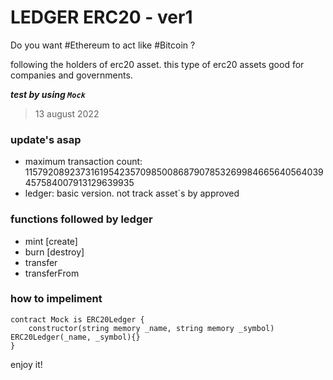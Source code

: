 # LEDGER ERC20 - ver1

Do you want #Ethereum to act like #Bitcoin ?

following the holders of erc20 asset. this type of erc20 assets good for companies and governments.

***test by using `Mock`***

> 13 august 2022

### update's asap

- maximum transaction count: 115792089237316195423570985008687907853269984665640564039457584007913129639935
- ledger: basic version. not track asset`s by approved

### functions followed by ledger
- mint [create]
- burn [destroy]
- transfer
- transferFrom

### how to impeliment
```solidity
contract Mock is ERC20Ledger {
    constructor(string memory _name, string memory _symbol) ERC20Ledger(_name, _symbol){}
}
```

enjoy it!

